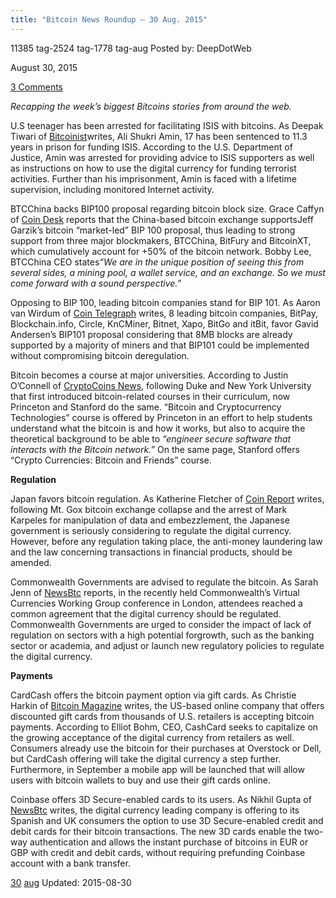 ```yaml
---
title: "Bitcoin News Roundup – 30 Aug. 2015"
---
```


11385  tag-2524 tag-1778 tag-aug 
Posted by: DeepDotWeb 

<span>August 30, 2015</span>


<span><a href="/2015/08/30/bitcoin-news-roundup-30-aug-2015/#comments">3 Comments</a></span>


<p><em>Recapping the week&#8217;s biggest Bitcoins stories from around the web. </em></p>
<p>U.S teenager has been arrested for facilitating ISIS with bitcoins. As Deepak Tiwari of <a href="http://bitcoinist.net/american-teen-sentenced-11-years-helping-isil-bitcoin/">Bitcoinist</a>writes, Ali Shukri Amin, 17 has been sentenced to 11.3 years in prison for funding ISIS. According to the U.S. Department of Justice, Amin was arrested for providing advice to ISIS supporters as well as instructions on how to use the digital currency for funding terrorist activities. Further than his imprisonment, Amin is faced with a lifetime supervision, including monitored Internet activity.</p>
<p>BTCChina backs BIP100 proposal regarding bitcoin block size. Grace Caffyn of <a href="http://www.coindesk.com/btcchina-support-gives-bip-100-bitcoin-hashrate-majority/">Coin Desk</a> reports that the China-based bitcoin exchange supportsJeff Garzik&#8217;s bitcoin &#8220;market-led&#8221; BIP 100 proposal, thus leading to strong support from three major blockmakers, BTCChina, BitFury and BitcoinXT, which cumulatively account for +50% of the bitcoin network. Bobby Lee, BTCChina CEO states<em>“We are in the unique position of seeing this from several sides, a mining pool, a wallet service, and an exchange. So we must come forward with a sound perspective.”</em></p>
<p>Opposing to BIP 100, leading bitcoin companies stand for BIP 101. As Aaron van Wirdum of <a href="http://cointelegraph.com/news/115178/8-leading-bitcoin-companies-pledge-support-for-bip101-bitcoin-exchange-rate-falls-below-200">Coin Telegraph</a> writes, 8 leading bitcoin companies, BitPay, Blockchain.info, Circle, KnCMiner, Bitnet, Xapo, BitGo and itBit, favor Gavid Andersen’s BIP101 proposal considering that 8MB blocks are already supported by a majority of miners and that BIP101 could be implemented without compromising bitcoin deregulation.</p>
<p>Bitcoin becomes a course at major universities. According to Justin O’Connell of <a href="https://www.cryptocoinsnews.com/us-colleges-universities-offering-bitcoin-courses-fall/">CryptoCoins News</a>, following Duke and New York University that first introduced bitcoin-related courses in their curriculum, now Princeton and Stanford do the same. “Bitcoin and Cryptocurrency Technologies” course is offered by Princeton in an effort to help students understand what the bitcoin is and how it works, but also to acquire the theoretical background to be able to <em>“engineer secure software that interacts with the Bitcoin network.”</em> On the same page, Stanford offers “Crypto Currencies: Bitcoin and Friends” course.</p>
<p><strong>Regulation</strong></p>
<p>Japan favors bitcoin regulation. As Katherine Fletcher of <a href="https://coinreport.net/japan-plans-regulate-digital-currency/">Coin Report</a> writes, following Mt. Gox bitcoin exchange collapse and the arrest of Mark Karpeles for manipulation of data and embezzlement, the Japanese government is seriously considering to regulate the digital currency. However, before any regulation taking place, the anti-money laundering law and the law concerning transactions in financial products, should be amended.</p>
<p>Commonwealth Governments are advised to regulate the bitcoin. As Sarah Jenn of <a href="http://www.newsbtc.com/2015/08/28/commonwealth-governments-to-start-bitcoin-regulation/">NewsBtc</a> reports, in the recently held Commonwealth’s Virtual Currencies Working Group conference in London, attendees reached a common agreement that the digital currency should be regulated. Commonwealth Governments are urged to consider the impact of lack of regulation on sectors with a high potential forgrowth, such as the banking sector or academia, and adjust or launch new regulatory policies to regulate the digital currency.</p>
<p><strong>Payments</strong></p>
<p>CardCash offers the bitcoin payment option via gift cards. As Christie Harkin of <a href="https://bitcoinmagazine.com/21743/cardcash-adds-bitcoin-payments-gift-cards-thousands-us-retail-stores/">Bitcoin Magazine</a> writes, the US-based online company that offers discounted gift cards from thousands of U.S. retailers is accepting bitcoin payments. According to Elliot Bohm, CEO, CashCard seeks to capitalize on the growing acceptance of the digital currency from retailers as well. Consumers already use the bitcoin for their purchases at Overstock or Dell, but CardCash offering will take the digital currency a step further. Furthermore, in September a mobile app will be launched that will allow users with bitcoin wallets to buy and use their gift cards online.</p>
<p>Coinbase offers 3D Secure-enabled cards to its users. As Nikhil Gupta of <a href="http://www.newsbtc.com/2015/08/28/coinbase-allows-buyers-to-use-3d-secure-cards-to-buy-bitcoin/">NewsBtc</a> writes, the digital currency leading company is offering to its Spanish and UK consumers the option to use 3D Secure-enabled credit and debit cards for their bitcoin transactions. The new 3D cards enable the two-way authentication and allows the instant purchase of bitcoins in EUR or GBP with credit and debit cards, without requiring prefunding Coinbase account with a bank transfer.</p>
</div>
 <a href="/tag/30/" rel="tag">30</a> <a href="/tag/aug/" rel="tag">aug</a>  </span> 
Updated: 2015-08-30
